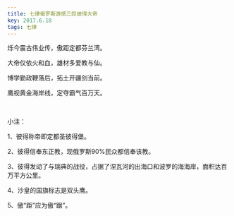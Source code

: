 ```yaml
---
title: 七律俄罗斯游感三叹彼得大帝
key: 2017.6.18
tags: 七律
---
```


烁今震古伟业传，傲距定都芬兰湾。

大帝仅依火和血，雄材多爱教与仙。

博学勤政鞭落后，拓土开疆剑当前。

鹰视黄金海岸线，定夺霸气百万天。

</br>

小注：

1、彼得称帝即定都圣彼得堡。

2、彼得信奉东正教，现俄罗斯90%民众都信奉该教。

3、彼得发动了与瑞典的战役，占据了涅瓦河的出海口和波罗的海海岸，面积达百万平方公里。

4、沙皇的国旗标志是双头鹰。

5、傲“距”应为傲“踞”。

</br>

